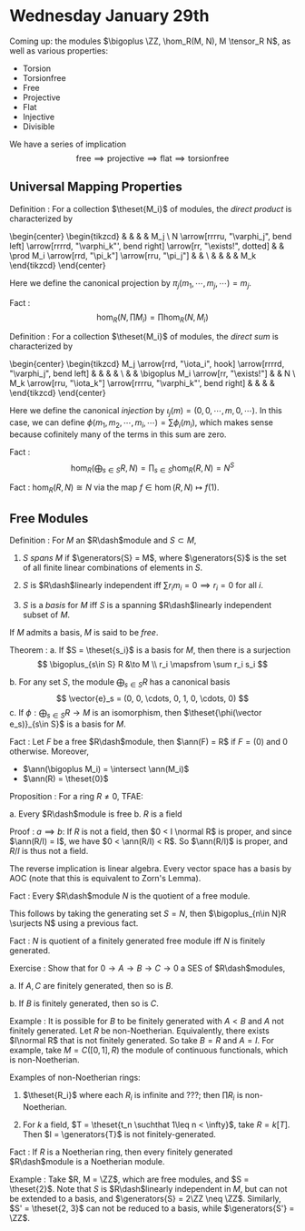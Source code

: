 # Wednesday January 29th

Coming up: the modules $\bigoplus \ZZ, \hom_R(M, N), M \tensor_R N$, as well as various properties:

- Torsion
- Torsionfree
- Free
- Projective
- Flat
- Injective
- Divisible

We have a series of implication
$$
\text{free} \implies \text{projective} \implies \text{flat} \implies \text{torsionfree}
$$

## Universal Mapping Properties

Definition
: For a collection $\theset{M_i}$ of modules, the *direct product* is characterized by

\begin{center}
\begin{tikzcd}
&  &                                                     &  & M_j \\
N \arrow[rrrru, "\varphi_j", bend left] \arrow[rrrrd, "\varphi_k"', bend right] \arrow[rr, "\exists!", dotted] &  & \prod M_i \arrow[rrd, "\pi_k"] \arrow[rru, "\pi_j"] &  &     \\
&  &                                                     &  & M_k
\end{tikzcd}
\end{center}

Here we define the canonical projection by $\pi_j(m_1, \cdots, m_j, \cdots) = m_j$.

Fact
: $$\hom_R(N, \prod M_i) = \prod \hom_R(N, M_i)$$

Definition
: For a collection $\theset{M_i}$ of modules, the *direct sum* is characterized by

\begin{center}
\begin{tikzcd}
M_j \arrow[rrd, "\iota_i", hook] \arrow[rrrrd, "\varphi_j", bend left] &  &                                      &  &   \\
&  & \bigoplus M_i \arrow[rr, "\exists!"] &  & N \\
M_k \arrow[rru, "\iota_k"] \arrow[rrrru, "\varphi_k"', bend right]     &  &                                      &  &  
\end{tikzcd}
\end{center}

Here we define the canonical *injection* by $\iota_j(m) = (0, 0, \cdots, m, 0, \cdots)$.
In this case, we can define $\phi(m_1, m_2, \cdots, m_i, \cdots) = \sum \phi_i(m_i)$, which makes sense because cofinitely many of the terms in this sum are zero.

Fact
: $$\hom_R(\bigoplus_{s\in S} R, N) = \prod_{s\in S} \hom_R(R, N) = N^S$$

Fact
: $\hom_R(R, N) \cong N$ via the map $f\in\hom(R, N) \mapsto f(1)$.


## Free Modules

Definition
: For $M$ an $R\dash$module and $S\subset M$,

  1. $S$ *spans* $M$ if $\generators{S} = M$, where $\generators{S}$ is the set of all finite linear combinations of elements in $S$.

  2. $S$ is $R\dash$linearly independent iff $\sum r_i m_i = 0 \implies r_i = 0$ for all $i$.

  3. $S$ is a *basis* for $M$ iff $S$ is a spanning $R\dash$linearly independent subset of $M$.

If $M$ admits a basis, $M$ is said to be *free*.

Theorem
: a. If $S = \theset{s_i}$ is a basis for $M$, then there is a surjection
  $$
  \bigoplus_{s\in S} R &\to M \\
  r_i \mapsfrom \sum r_i s_i
  $$

  b. For any set $S$, the module $\bigoplus_{s\in S} R$ has a canonical basis
  $$
  \vector{e}_s = (0, 0, \cdots, 0, 1, 0, \cdots, 0)
  $$
  c. If $\phi: \bigoplus _{s\in S} R \to M$ is an isomorphism, then $\theset{\phi(\vector e_s)}_{s\in S}$ is a basis for $M$.

Fact
: Let $F$ be a free $R\dash$module, then $\ann(F) = R$ if $F = (0)$ and 0 otherwise.
  Moreover,

  - $\ann(\bigoplus M_i) = \intersect \ann(M_i)$
  - $\ann(R) = \theset{0}$

Proposition
: For a ring $R\neq 0$, TFAE:
  
  a. Every $R\dash$module is free
  b. $R$ is a field

Proof 
: $a \implies b$: 
  If $R$ is not a field, then $0 < I \normal R$ is proper, and since $\ann(R/I) = I$, we have $0 < \ann(R/I) < R$.
  So $\ann(R/I)$ is proper, and $R/I$ is thus not a field.

  The reverse implication is linear algebra.
  Every vector space has a basis by AOC (note that this is equivalent to Zorn's Lemma).

Fact
: Every $R\dash$module $N$ is the quotient of a free module.

This follows by taking the generating set $S = N$, then $\bigoplus_{n\in N}R \surjects N$ using a previous fact.

Fact
: $N$ is quotient of a finitely generated free module iff $N$ is finitely generated.

Exercise
: Show that for $0 \to A \to B \to C \to 0$ a SES of $R\dash$modules,

  a. If $A, C$ are finitely generated, then so is $B$.

  b. If $B$ is finitely generated, then so is $C$.

Example
: It is possible for $B$ to be finitely generated with $A < B$ and $A$ not finitely generated.
  Let $R$ be non-Noetherian.
  Equivalently, there exists $I\normal R$ that is not finitely generated.
  So take $B = R$ and $A = I$.
  For example, take $M = C([0, 1], R)$ the module of continuous functionals, which is non-Noetherian.

Examples of non-Noetherian rings:

1. $\theset{R_i}$ where each $R_i$ is infinite and ???; then $\prod R_i$ is non-Noetherian.

2. For $k$ a field, $T = \theset{t_n \suchthat 1\leq n < \infty}$, take $R = k[T]$.
   Then $I = \generators{T}$ is not finitely-generated.

Fact
: If $R$ is a Noetherian ring, then every finitely generated $R\dash$module is a Noetherian module.

Example
: Take $R, M = \ZZ$, which are free modules, and $S = \theset{2}$.
  Note that $S$ is $R\dash$linearly independent in $M$, but can not be extended to a basis, and $\generators{S} = 2\ZZ \neq \ZZ$.
  Similarly, $S' = \theset{2, 3}$ can not be reduced to a basis, while $\generators{S'} = \ZZ$.
